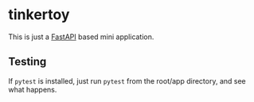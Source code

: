 # tinkertoy

This is just a [FastAPI](https://fastapi.tiangolo.com/) based mini application.

## Testing

If `pytest` is installed, just run `pytest` from the root/app directory, and see what happens.

